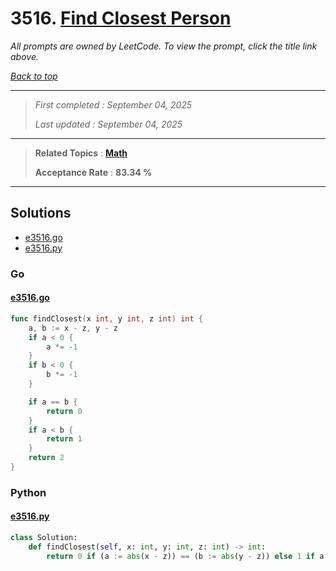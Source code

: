# 3516. [Find Closest Person](<https://leetcode.com/problems/find-closest-person>)

*All prompts are owned by LeetCode. To view the prompt, click the title link above.*

*[Back to top](<../README.md>)*

------

> *First completed : September 04, 2025*
>
> *Last updated : September 04, 2025*

------

> **Related Topics** : **[Math](<by_topic/Math.md>)**
>
> **Acceptance Rate** : **83.34 %**

------

## Solutions

- [e3516.go](<../my-submissions/e3516.go>)
- [e3516.py](<../my-submissions/e3516.py>)
### Go
#### [e3516.go](<../my-submissions/e3516.go>)
```Go
func findClosest(x int, y int, z int) int {
    a, b := x - z, y - z
    if a < 0 {
        a *= -1
    }
    if b < 0 {
        b *= -1
    }

    if a == b {
        return 0
    }
    if a < b {
        return 1
    }
    return 2
}
```

### Python
#### [e3516.py](<../my-submissions/e3516.py>)
```Python
class Solution:
    def findClosest(self, x: int, y: int, z: int) -> int:
        return 0 if (a := abs(x - z)) == (b := abs(y - z)) else 1 if a < b else 2
```

